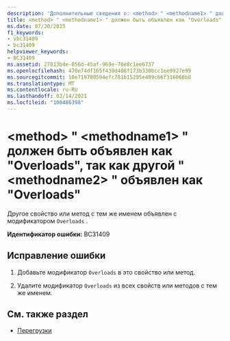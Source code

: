 ```yaml
---
description: 'Дополнительные сведения о: <method> " <methodname1> " должны быть объявлены как "Overloads", так как другая " <methodname2> " объявлена как "Overloads"'
title: <method> " <methodname1> " должен быть объявлен как "Overloads", так как другой " <methodname2> " объявлен как "Overloads"
ms.date: 07/20/2015
f1_keywords:
- vbc31409
- bc31409
helpviewer_keywords:
- BC31409
ms.assetid: 27813b4e-056d-45af-969e-76e8c1ee6737
ms.openlocfilehash: 470e74df165f439d408f173b330bcc1ee0927e99
ms.sourcegitcommit: 10e719780594efc781b15295e499c66f316068b8
ms.translationtype: MT
ms.contentlocale: ru-RU
ms.lasthandoff: 02/14/2021
ms.locfileid: "100486398"
---
```

# <a name="method-methodname1-must-be-declared-overloads-because-another-methodname2-is-declared-overloads"></a>\<method> " \<methodname1> " должен быть объявлен как "Overloads", так как другой " \<methodname2> " объявлен как "Overloads"

Другое свойство или метод с тем же именем объявлен с модификатором `Overloads` .  
  
 **Идентификатор ошибки:** BC31409  
  
## <a name="to-correct-this-error"></a>Исправление ошибки  
  
1. Добавьте модификатор `Overloads` в это свойство или метод.  
  
2. Удалите модификатор `Overloads` из всех свойств или методов с тем же именем.  
  
## <a name="see-also"></a>См. также раздел

- [Перегрузки](../language-reference/modifiers/overloads.md)
